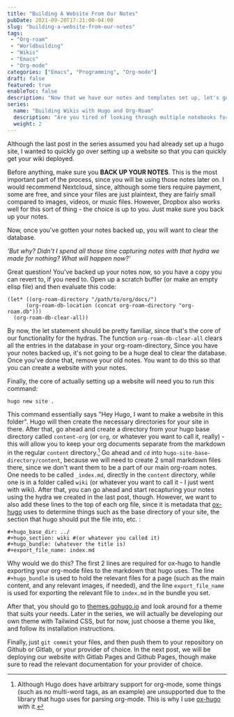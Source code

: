 ```yaml
---
title: "Building A Website From Our Notes"
pubDate: 2021-09-20T17:21:00-04:00
slug: "building-a-website-from-our-notes"
tags: 
 - "Org-roam"
 - "Worldbuilding"
 - "Wikis"
 - "Emacs"
 - "Org-mode"
categories: ["Emacs", "Programming", "Org-mode"]
draft: false
featured: true
enableToc: false
description: "Now that we have our notes and templates set up, let's go ahead and build a site with them as our content."
series:
  name: "Building Wikis with Hugo and Org-Roam"
  description: "Are you tired of looking through multiple notebooks for finding your notes for a book, or a campaign? Here's a way to organize it, all for free. Start from nothing or from your old notes."
  weight: 2
---
```


Although the last post in the series assumed you had already set up a hugo site, I wanted to quickly go over setting up a website so that you can quickly get your wiki deployed.

Before anything, make sure you **BACK UP YOUR NOTES**. This is the most important part of the process, since you will be using those notes later on. I would recommend Nextcloud, since, although some tiers require payment, some are free, and since your files are just plaintext, they are fairly small compared to images, videos, or music files. However, Dropbox also works well for this sort of thing - the choice is up to you. Just make sure you back up your notes.

Now, once you've gotten your notes backed up, you will want to clear the database.

_'But why? Didn't I spend all those time capturing notes with that hydra we made for nothing? What will happen now?'_

Great question! You've backed up your notes now, so you have a copy you can revert to, if you need to. Open up a scratch buffer (or make an empty elisp file) and then evaluate this code:

```elisp
(let* ((org-roam-directory "/path/to/org/docs/")
      (org-roam-db-location (concat org-roam-directory "org-roam.db")))
  (org-roam-db-clear-all))
```

By now, the let statement should be pretty familiar, since that's the core of our functionality for the hydras. The function `org-roam-db-clear-all` clears all the entries in the database in your org-roam-directory, Since you have your notes backed up, it's not going to be a huge deal to clear the database. Once you've done that, remove your old notes. You want to do this so that you can create a website with your notes.

Finally, the core of actually setting up a website will need you to run this command:

```bash
hugo new site .
```

This command essentially says "Hey Hugo, I want to make a website in this folder". Hugo will then create the necessary directories for your site in there. After that, go ahead and create a directory from your hugo base directory called `content-org` (or `org`, or whatever you want to call it, really) - this will allow you to keep your org documents separate from the markdown in the regular `content` directory.[^fn:1] Go ahead and `cd` into `hugo-site-base-directory/content`, because we will need to create 2 small markdown files there, since we don't want them to be a part of our main org-roam notes. One needs to be called `_index.md`, directly in the `content` directory, while one is in a folder called `wiki` (or whatever you want to call it - I just went with wiki). After that, you can go ahead and start recapturing your notes using the hydra we created in the last post, though. However, we want to also add these lines to the top of each org file, since it is metadata that [ox-hugo](https://github.com/kaushalmodi/ox-hugo) uses to determine things such as the base directory of your site, the section that hugo should put the file into, etc. :

```text
#+hugo_base_dir: ../
#+hugo_section: wiki #(or whatever you called it)
#+hugo_bundle: (whatever the title is)
#+export_file_name: index.md
```

Why would we do this? The first 2 lines are required for ox-hugo to handle exporting your org-mode files to the markdown that hugo uses. The line `#+hugo_bundle` is used to hold the relevant files for a page (such as the main content, and any relevant images, if needed), and the line `export_file_name` is used for exporting the relevant file to `index.md` in the bundle you set.

After that, you should go to [themes.gohugo.io](https://themes.gohugo.io) and look around for a theme that suits your needs. Later in the series, we will actually be developing our own theme with Tailwind CSS, but for now, just choose a theme you like, and follow its installation instructions.

Finally, just `git commit` your files, and then push them to your repository on Github or Gitlab, or your provider of choice. In the next post, we will be deploying our website with Gitlab Pages and Github Pages, though make sure to read the relevant documentation for your provider of choice.

[^fn:1]: Although Hugo does have arbitrary support for org-mode, some things (such as no multi-word tags, as an example) are unsupported due to the library that hugo uses for parsing org-mode. This is why I use [ox-hugo](https://github.com/kaushalmodi/ox-hugo) with it.